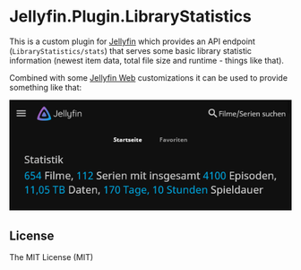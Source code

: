 # Jellyfin.Plugin.LibraryStatistics

This is a custom plugin for [Jellyfin](https://github.com/jellyfin/jellyfin) which provides an API endpoint (`LibraryStatistics/stats`) that serves some basic library statistic information (newest item data, total file size and runtime - things like that).

Combined with some [Jellyfin Web](https://github.com/jellyfin/jellyfin-web) customizations it can be used to provide something like that:

![Jellyfin.Plugin.LibraryStatistics example usage in Jellyfin Web](https://github.com/berrnd/Jellyfin.Plugin.LibraryStatistics/raw/master/publication_assets/jellyfin-web_example.png "Jellyfin.Plugin.LibraryStatistics example usage in Jellyfin Web")

## License
The MIT License (MIT)
